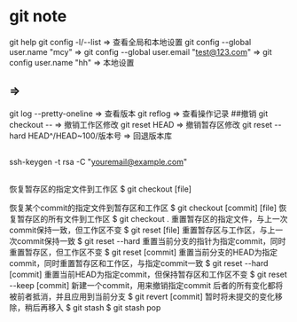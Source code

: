 # git note
  git help
  git config -l/--list                          => 查看全局和本地设置
  git config --global user.name "mcy"           => 
  git config --global user.email "test@123.com" => 
  git config user.name "hh"                     => 本地设置
  ##                              => 
  git log --pretty-oneline                      => 查看版本
  git reflog                                    => 查看操作记录
  ##撤销 
  git checkout -- <file> => 撤销工作区修改
  git reset HEAD <file> => 撤销暂存区修改
  git reset --hard HEAD^/HEAD~100/版本号 => 回退版本库
  ##
  ssh-keygen -t rsa -C "youremail@example.com"
  ##
恢复暂存区的指定文件到工作区
$ git checkout [file]

恢复某个commit的指定文件到暂存区和工作区
$ git checkout [commit] [file]
恢复暂存区的所有文件到工作区
$ git checkout .
重置暂存区的指定文件，与上一次commit保持一致，但工作区不变
$ git reset [file]
重置暂存区与工作区，与上一次commit保持一致
$ git reset --hard
重置当前分支的指针为指定commit，同时重置暂存区，但工作区不变
$ git reset [commit]
重置当前分支的HEAD为指定commit，同时重置暂存区和工作区，与指定commit一致
$ git reset --hard [commit]
重置当前HEAD为指定commit，但保持暂存区和工作区不变
$ git reset --keep [commit]
新建一个commit，用来撤销指定commit
后者的所有变化都将被前者抵消，并且应用到当前分支
$ git revert [commit]
暂时将未提交的变化移除，稍后再移入
$ git stash
$ git stash pop
